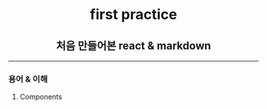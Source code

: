 <center> <h1>first practice</h1></center>

<center> <h2>처음 만들어본 react & markdown</h2></center>

---

### 용어 & 이해

1. Components
